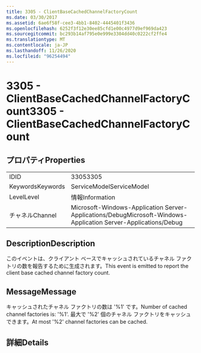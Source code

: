 ```yaml
---
title: 3305 - ClientBaseCachedChannelFactoryCount
ms.date: 03/30/2017
ms.assetid: 6ae6f58f-cee3-4bb1-8402-4445401f3436
ms.openlocfilehash: 6252f3f12e30ee85cfd1e00c4977d9ef969da423
ms.sourcegitcommit: bc293b14af795e0e999e3304dd40c0222cf2ffe4
ms.translationtype: MT
ms.contentlocale: ja-JP
ms.lasthandoff: 11/26/2020
ms.locfileid: "96254494"
---
```

# <a name="3305---clientbasecachedchannelfactorycount"></a><span data-ttu-id="218dd-102">3305 - ClientBaseCachedChannelFactoryCount</span><span class="sxs-lookup"><span data-stu-id="218dd-102">3305 - ClientBaseCachedChannelFactoryCount</span></span>

## <a name="properties"></a><span data-ttu-id="218dd-103">プロパティ</span><span class="sxs-lookup"><span data-stu-id="218dd-103">Properties</span></span>  
  
|||  
|-|-|  
|<span data-ttu-id="218dd-104">ID</span><span class="sxs-lookup"><span data-stu-id="218dd-104">ID</span></span>|<span data-ttu-id="218dd-105">3305</span><span class="sxs-lookup"><span data-stu-id="218dd-105">3305</span></span>|  
|<span data-ttu-id="218dd-106">Keywords</span><span class="sxs-lookup"><span data-stu-id="218dd-106">Keywords</span></span>|<span data-ttu-id="218dd-107">ServiceModel</span><span class="sxs-lookup"><span data-stu-id="218dd-107">ServiceModel</span></span>|  
|<span data-ttu-id="218dd-108">Level</span><span class="sxs-lookup"><span data-stu-id="218dd-108">Level</span></span>|<span data-ttu-id="218dd-109">情報</span><span class="sxs-lookup"><span data-stu-id="218dd-109">Information</span></span>|  
|<span data-ttu-id="218dd-110">チャネル</span><span class="sxs-lookup"><span data-stu-id="218dd-110">Channel</span></span>|<span data-ttu-id="218dd-111">Microsoft-Windows-Application Server-Applications/Debug</span><span class="sxs-lookup"><span data-stu-id="218dd-111">Microsoft-Windows-Application Server-Applications/Debug</span></span>|  
  
## <a name="description"></a><span data-ttu-id="218dd-112">Description</span><span class="sxs-lookup"><span data-stu-id="218dd-112">Description</span></span>  

 <span data-ttu-id="218dd-113">このイベントは、クライアント ベースでキャッシュされているチャネル ファクトリの数を報告するために生成されます。</span><span class="sxs-lookup"><span data-stu-id="218dd-113">This event is emitted to report the client base cached channel factory count.</span></span>  
  
## <a name="message"></a><span data-ttu-id="218dd-114">Message</span><span class="sxs-lookup"><span data-stu-id="218dd-114">Message</span></span>  

 <span data-ttu-id="218dd-115">キャッシュされたチャネル ファクトリの数は '%1' です。</span><span class="sxs-lookup"><span data-stu-id="218dd-115">Number of cached channel factories is: '%1'.</span></span>  <span data-ttu-id="218dd-116">最大で '%2' 個のチャネル ファクトリをキャッシュできます。</span><span class="sxs-lookup"><span data-stu-id="218dd-116">At most '%2' channel factories can be cached.</span></span>  
  
## <a name="details"></a><span data-ttu-id="218dd-117">詳細</span><span class="sxs-lookup"><span data-stu-id="218dd-117">Details</span></span>
